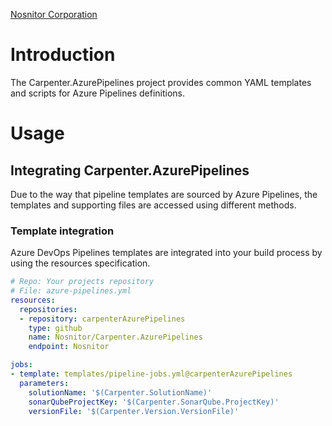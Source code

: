 [Nosnitor Corporation](https://www.rcsit.com)

# Introduction

The Carpenter.AzurePipelines project provides common YAML templates and scripts for Azure Pipelines definitions.

# Usage

## Integrating Carpenter.AzurePipelines

Due to the way that pipeline templates are sourced by Azure Pipelines, the templates and 
supporting files are accessed using different methods.

### Template integration

Azure DevOps Pipelines templates are integrated into your build process by using the resources specification.

```YAML
# Repo: Your projects repository
# File: azure-pipelines.yml
resources:
  repositories:
  - repository: carpenterAzurePipelines
    type: github
    name: Nosnitor/Carpenter.AzurePipelines
    endpoint: Nosnitor

jobs:
- template: templates/pipeline-jobs.yml@carpenterAzurePipelines
  parameters:
    solutionName: '$(Carpenter.SolutionName)'
    sonarQubeProjectKey: '$(Carpenter.SonarQube.ProjectKey)'
    versionFile: '$(Carpenter.Version.VersionFile)'

```
